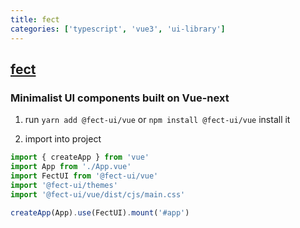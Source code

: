 ```yaml
---
title: fect
categories: ['typescript', 'vue3', 'ui-library']
---
```

## [fect](https://github.com/fect-org/fect)

### Minimalist UI components built on Vue-next


1. run `yarn add @fect-ui/vue` or `npm install @fect-ui/vue` install it

2. import into project

```js
import { createApp } from 'vue'
import App from './App.vue'
import FectUI from '@fect-ui/vue'
import '@fect-ui/themes'
import '@fect-ui/vue/dist/cjs/main.css'

createApp(App).use(FectUI).mount('#app')
```
